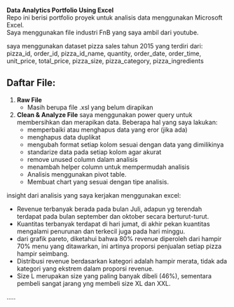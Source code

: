 **Data Analytics Portfolio Using Excel**  
Repo ini berisi portfolio proyek untuk analisis data menggunakan Microsoft Excel.  
Saya menggunakan file industri FnB yang saya ambil dari youtube.

saya menggunakan dataset pizza sales tahun 2015 yang terdiri dari:
pizza_id, order_id, pizza_id_name, quantity, order_date, order_time, unit_price, total_price, pizza_size, pizza_category, pizza_ingredients  

## Daftar File:
1. **Raw File**
   - Masih berupa file .xsl yang belum dirapikan
2. **Clean & Analyze File**
   saya menggunakan power query untuk membersihkan dan merapikan data.
   Beberapa hal yang saya lakukan:
   - memperbaiki atau menghapus data yang eror (jika ada)
   - menghapus data duplikat
   - mengubah format setiap kolom sesuai dengan data yang dimilikinya
   - standarize data pada setiap kolom agar akurat
   - remove unused column dalam analisis
   - menambah helper column untuk mempermudah analisis
   - Analisis menggunakan pivot table.
   - Membuat chart yang sesuai dengan tipe analisis.

insight dari analisis yang saya kerjakan menggunakan excel:
- Revenue terbanyak berada pada bulan Juli, adapun yg terendah terdapat pada bulan september dan oktober secara berturut-turut.
- Kuantitas terbanyak terdapat di hari jumat, di akhir pekan kuantitas mengalami penurunan dan terkecil juga pada hari minggu.
- dari grafik pareto, diketahui bahwa 80% revenue diperoleh dari hampir 70% menu yang ditawarkan, ini artinya proporsi penjualan setiap pizza hampir seimbang.
- Distribusi revenue berdasarkan kategori adalah hampir merata, tidak ada kategori yang ekstrem dalam proporsi revenue.
- Size L merupakan size yang paling banyak dibeli (46%), sementara pembeli sangat jarang yng membeli size XL dan XXL.

.....

